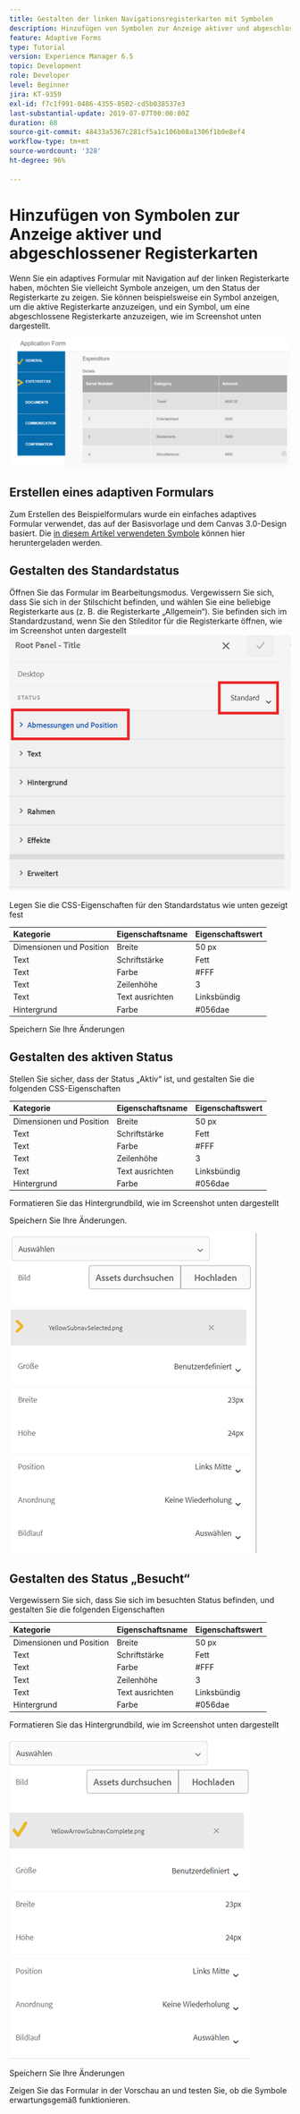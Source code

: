 ```yaml
---
title: Gestalten der linken Navigationsregisterkarten mit Symbolen
description: Hinzufügen von Symbolen zur Anzeige aktiver und abgeschlossener Registerkarten
feature: Adaptive Forms
type: Tutorial
version: Experience Manager 6.5
topic: Development
role: Developer
level: Beginner
jira: KT-9359
exl-id: f7c1f991-0486-4355-8502-cd5b038537e3
last-substantial-update: 2019-07-07T00:00:00Z
duration: 68
source-git-commit: 48433a5367c281cf5a1c106b08a1306f1b0e8ef4
workflow-type: tm+mt
source-wordcount: '328'
ht-degree: 96%

---
```


# Hinzufügen von Symbolen zur Anzeige aktiver und abgeschlossener Registerkarten

Wenn Sie ein adaptives Formular mit Navigation auf der linken Registerkarte haben, möchten Sie vielleicht Symbole anzeigen, um den Status der Registerkarte zu zeigen. Sie können beispielsweise ein Symbol anzeigen, um die aktive Registerkarte anzuzeigen, und ein Symbol, um eine abgeschlossene Registerkarte anzuzeigen, wie im Screenshot unten dargestellt.

![toolbar-spacing](assets/active-completed.png)

## Erstellen eines adaptiven Formulars

Zum Erstellen des Beispielformulars wurde ein einfaches adaptives Formular verwendet, das auf der Basisvorlage und dem Canvas 3.0-Design basiert.
Die [in diesem Artikel verwendeten Symbole](assets/icons.zip) können hier heruntergeladen werden.


## Gestalten des Standardstatus

Öffnen Sie das Formular im Bearbeitungsmodus.
Vergewissern Sie sich, dass Sie sich in der Stilschicht befinden, und wählen Sie eine beliebige Registerkarte aus (z. B. die Registerkarte „Allgemein“).
Sie befinden sich im Standardzustand, wenn Sie den Stileditor für die Registerkarte öffnen, wie im Screenshot unten dargestellt
![navigation-tab](assets/navigation-tab.png)

Legen Sie die CSS-Eigenschaften für den Standardstatus wie unten gezeigt fest

| Kategorie | Eigenschaftsname | Eigenschaftswert |
|:---|:---|:---|
| Dimensionen und Position | Breite | 50 px |
| Text | Schriftstärke | Fett |
| Text | Farbe | #FFF |
| Text | Zeilenhöhe | 3 |
| Text | Text ausrichten | Linksbündig |
| Hintergrund | Farbe | #056dae |

Speichern Sie Ihre Änderungen

## Gestalten des aktiven Status

Stellen Sie sicher, dass der Status „Aktiv“ ist, und gestalten Sie die folgenden CSS-Eigenschaften

| Kategorie | Eigenschaftsname | Eigenschaftswert |
|:---|:---|:---|
| Dimensionen und Position | Breite | 50 px |
| Text | Schriftstärke | Fett |
| Text | Farbe | #FFF |
| Text | Zeilenhöhe | 3 |
| Text | Text ausrichten | Linksbündig |
| Hintergrund | Farbe | #056dae |

Formatieren Sie das Hintergrundbild, wie im Screenshot unten dargestellt

Speichern Sie Ihre Änderungen.



![active-state](assets/active-state.png)

## Gestalten des Status „Besucht“

Vergewissern Sie sich, dass Sie sich im besuchten Status befinden, und gestalten Sie die folgenden Eigenschaften

| Kategorie | Eigenschaftsname | Eigenschaftswert |
|:---|:---|:---|
| Dimensionen und Position | Breite | 50 px |
| Text | Schriftstärke | Fett |
| Text | Farbe | #FFF |
| Text | Zeilenhöhe | 3 |
| Text | Text ausrichten | Linksbündig |
| Hintergrund | Farbe | #056dae |

Formatieren Sie das Hintergrundbild, wie im Screenshot unten dargestellt


![visited-state](assets/visited-state.png)

Speichern Sie Ihre Änderungen

Zeigen Sie das Formular in der Vorschau an und testen Sie, ob die Symbole erwartungsgemäß funktionieren.
